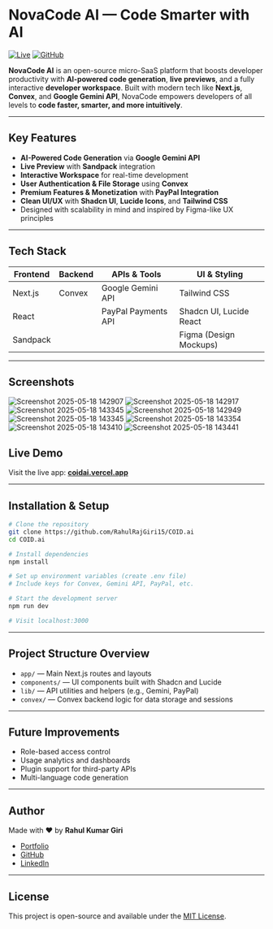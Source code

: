 #  NovaCode AI — Code Smarter with AI

[![Live](https://img.shields.io/badge/Live%20App-coidai.vercel.app-blue?logo=vercel\&style=for-the-badge)](https://coidai.vercel.app)
[![GitHub](https://img.shields.io/badge/GitHub-Repo-black?logo=github\&style=for-the-badge)](https://github.com/RahulRajGiri15/COID.ai)

**NovaCode AI** is an open-source micro-SaaS platform that boosts developer productivity with **AI-powered code generation**, **live previews**, and a fully interactive **developer workspace**. Built with modern tech like **Next.js**, **Convex**, and **Google Gemini API**, NovaCode empowers developers of all levels to **code faster, smarter, and more intuitively**.

---

##  Key Features

*  **AI-Powered Code Generation** via **Google Gemini API**
*  **Live Preview** with **Sandpack** integration
*  **Interactive Workspace** for real-time development
*  **User Authentication & File Storage** using **Convex**
*  **Premium Features & Monetization** with **PayPal Integration**
*  **Clean UI/UX** with **Shadcn UI**, **Lucide Icons**, and **Tailwind CSS**
*  Designed with scalability in mind and inspired by Figma-like UX principles

---

##  Tech Stack

| Frontend | Backend | APIs & Tools        | UI & Styling            |
| -------- | ------- | ------------------- | ----------------------- |
| Next.js  | Convex  | Google Gemini API   | Tailwind CSS            |
| React    |         | PayPal Payments API | Shadcn UI, Lucide React |
| Sandpack |         |                     | Figma (Design Mockups)  |

---

##  Screenshots
![Screenshot 2025-05-18 142907](https://github.com/user-attachments/assets/db695eda-5634-4f1e-90a6-1ad4013c700a)
![Screenshot 2025-05-18 142917](https://github.com/user-attachments/assets/efcc43e3-6009-46df-9beb-af22b7a0a739)
![Screenshot 2025-05-18 143345](https://github.com/user-attachments/assets/e026cf96-4e7d-44df-9902-8e8cf1df89a9)
![Screenshot 2025-05-18 142949](https://github.com/user-attachments/assets/d47d1572-0779-4dcc-a2af-1bd206d90183)
![Screenshot 2025-05-18 143345](https://github.com/user-attachments/assets/bdec691b-8831-4af8-a17d-cda8bdcec33b)
![Screenshot 2025-05-18 143354](https://github.com/user-attachments/assets/09cf950b-afff-4763-ae22-06175c6f3129)
![Screenshot 2025-05-18 143410](https://github.com/user-attachments/assets/ff440184-97a1-4a71-be32-923823bb41b2)
![Screenshot 2025-05-18 143441](https://github.com/user-attachments/assets/20c1756a-0ec2-48d7-acbe-5d290b994cfc)




##  Live Demo

Visit the live app: [**coidai.vercel.app**](https://coidai.vercel.app)

---

##  Installation & Setup

```bash
# Clone the repository
git clone https://github.com/RahulRajGiri15/COID.ai
cd COID.ai

# Install dependencies
npm install

# Set up environment variables (create .env file)
# Include keys for Convex, Gemini API, PayPal, etc.

# Start the development server
npm run dev

# Visit localhost:3000
```

---

##  Project Structure Overview

* `app/` — Main Next.js routes and layouts
* `components/` — UI components built with Shadcn and Lucide
* `lib/` — API utilities and helpers (e.g., Gemini, PayPal)
* `convex/` — Convex backend logic for data storage and sessions

---

##  Future Improvements

*  Role-based access control
*  Usage analytics and dashboards
*  Plugin support for third-party APIs
*  Multi-language code generation

---

##  Author

Made with ❤️ by **Rahul Kumar Giri**

*  [Portfolio](https://rahulkumargiri.vercel.app/)
*  [GitHub](https://github.com/RahulRajGiri15)
*  [LinkedIn](https://www.linkedin.com/in/rahulkumargiri15/)

---

##  License

This project is open-source and available under the [MIT License](LICENSE).

